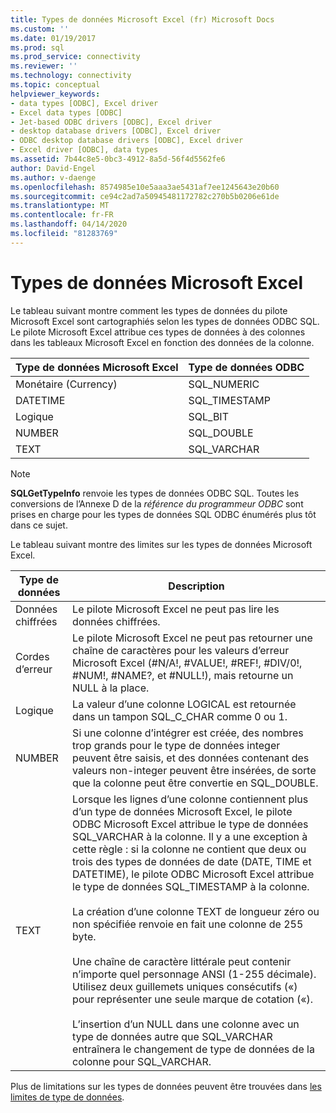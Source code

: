 ```yaml
---
title: Types de données Microsoft Excel (fr) Microsoft Docs
ms.custom: ''
ms.date: 01/19/2017
ms.prod: sql
ms.prod_service: connectivity
ms.reviewer: ''
ms.technology: connectivity
ms.topic: conceptual
helpviewer_keywords:
- data types [ODBC], Excel driver
- Excel data types [ODBC]
- Jet-based ODBC drivers [ODBC], Excel driver
- desktop database drivers [ODBC], Excel driver
- ODBC desktop database drivers [ODBC], Excel driver
- Excel driver [ODBC], data types
ms.assetid: 7b44c8e5-0bc3-4912-8a5d-56f4d5562fe6
author: David-Engel
ms.author: v-daenge
ms.openlocfilehash: 8574985e10e5aaa3ae5431af7ee1245643e20b60
ms.sourcegitcommit: ce94c2ad7a50945481172782c270b5b0206e61de
ms.translationtype: MT
ms.contentlocale: fr-FR
ms.lasthandoff: 04/14/2020
ms.locfileid: "81283769"
---
```

# <a name="microsoft-excel-data-types"></a>Types de données Microsoft Excel
Le tableau suivant montre comment les types de données du pilote Microsoft Excel sont cartographiés selon les types de données ODBC SQL. Le pilote Microsoft Excel attribue ces types de données à des colonnes dans les tableaux Microsoft Excel en fonction des données de la colonne.  
  
|Type de données Microsoft Excel|Type de données ODBC|  
|-------------------------------|--------------------|  
|Monétaire (Currency)|SQL_NUMERIC|  
|DATETIME|SQL_TIMESTAMP|  
|Logique|SQL_BIT|  
|NUMBER|SQL_DOUBLE|  
|TEXT|SQL_VARCHAR|  
  
> [!NOTE]  
>  **SQLGetTypeInfo** renvoie les types de données ODBC SQL. Toutes les conversions de l’Annexe D de la *référence du programmeur ODBC* sont prises en charge pour les types de données SQL ODBC énumérés plus tôt dans ce sujet.  
  
 Le tableau suivant montre des limites sur les types de données Microsoft Excel.  
  
|Type de données|Description|  
|---------------|-----------------|  
|Données chiffrées|Le pilote Microsoft Excel ne peut pas lire les données chiffrées.|  
|Cordes d’erreur|Le pilote Microsoft Excel ne peut pas retourner une chaîne de caractères pour les valeurs d’erreur Microsoft Excel (#N/A!, #VALUE!, #REF!, #DIV/0!, #NUM!, #NAME?, et #NULL!), mais retourne un NULL à la place.|  
|Logique|La valeur d’une colonne LOGICAL est retournée dans un tampon SQL_C_CHAR comme 0 ou 1.|  
|NUMBER|Si une colonne d’intégrer est créée, des nombres trop grands pour le type de données integer peuvent être saisis, et des données contenant des valeurs non-integer peuvent être insérées, de sorte que la colonne peut être convertie en SQL_DOUBLE.|  
|TEXT|Lorsque les lignes d’une colonne contiennent plus d’un type de données Microsoft Excel, le pilote ODBC Microsoft Excel attribue le type de données SQL_VARCHAR à la colonne. Il y a une exception à cette règle : si la colonne ne contient que deux ou trois des types de données de date (DATE, TIME et DATETIME), le pilote ODBC Microsoft Excel attribue le type de données SQL_TIMESTAMP à la colonne.<br /><br /> La création d’une colonne TEXT de longueur zéro ou non spécifiée renvoie en fait une colonne de 255 byte.<br /><br /> Une chaîne de caractère littérale peut contenir n’importe quel personnage ANSI (1-255 décimale). Utilisez deux guillemets uniques consécutifs («) pour représenter une seule marque de cotation («).<br /><br /> L’insertion d’un NULL dans une colonne avec un type de données autre que SQL_VARCHAR entraînera le changement de type de données de la colonne pour SQL_VARCHAR.|  
  
 Plus de limitations sur les types de données peuvent être trouvées dans [les limites de type de données](../../odbc/microsoft/data-type-limitations.md).
